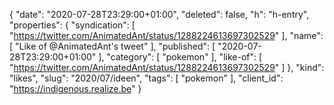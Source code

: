 {
  "date": "2020-07-28T23:29:00+01:00",
  "deleted": false,
  "h": "h-entry",
  "properties": {
    "syndication": [
      "https://twitter.com/AnimatedAnt/status/1288224613697302529"
    ],
    "name": [
      "Like of @AnimatedAnt's tweet"
    ],
    "published": [
      "2020-07-28T23:29:00+01:00"
    ],
    "category": [
      "pokemon"
    ],
    "like-of": [
      "https://twitter.com/AnimatedAnt/status/1288224613697302529"
    ]
  },
  "kind": "likes",
  "slug": "2020/07/ideen",
  "tags": [
    "pokemon"
  ],
  "client_id": "https://indigenous.realize.be"
}
